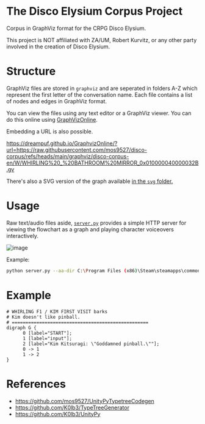 # The Disco Elysium Corpus Project
Corpus in GraphViz format for the CRPG Disco Elysium.

This project is NOT affiliated with ZA/UM, Robert Kurvitz, or any other party involved in the creation of Disco Elysium.

# Structure
GraphViz files are stored in `graphviz` and are seperated in folders A-Z which represent the first letter of the conversation name. Each file contains a list of nodes and edges in GraphViz format.

You can view the files using any text editor or a GraphViz viewer. You can do this online using [GraphVizOnline](https://dreampuf.github.io/GraphvizOnline/).

Embedding a URL is also possible.

https://dreampuf.github.io/GraphvizOnline/?url=https://raw.githubusercontent.com/mos9527/disco-corpus/refs/heads/main/graphviz/disco-corpus-en/W/WHIRLING%20_%20BATHROOM%20MIRROR_0x010000040000032B.gv

There's also a SVG version of the graph available [in the `svg` folder.](https://github.com/mos9527/disco-corpus/tree/main/svg	)

# Usage
Raw text/audio files aside, [`server.py`](server.py) provides a simple HTTP server for viewing the flowchart as a graph and playing character voiceovers interactively.

![image](https://github.com/user-attachments/assets/f9b19d01-f965-4a33-bf1b-5f97fa89ada3)

Example:
```bash
python server.py --aa-dir C:\Program Files (x86)\Steam\steamapps\common\Disco Elysium\disco_Data\StreamingAssets\aa\StandaloneWindows64
```

# Example
```
# WHIRLING F1 / KIM FIRST VISIT barks
# Kim doesn't like pinball.
# ==================================================
digraph G {
	  0 [label="START"];
	  1 [label="input"];
	  2 [label="Kim Kitsuragi: \"Goddamned pinball.\""];
	  0 -> 1
	  1 -> 2
}
```

# References
- https://github.com/mos9527/UnityPyTypetreeCodegen
- https://github.com/K0lb3/TypeTreeGenerator
- https://github.com/K0lb3/UnityPy